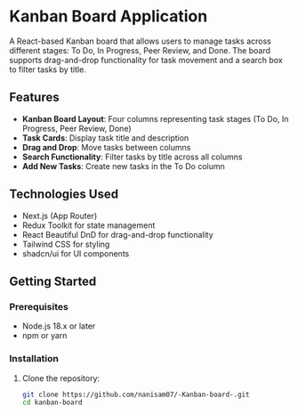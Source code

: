 # Kanban Board Application

A React-based Kanban board that allows users to manage tasks across different stages: To Do, In Progress, Peer Review, and Done. The board supports drag-and-drop functionality for task movement and a search box to filter tasks by title.

## Features

- **Kanban Board Layout**: Four columns representing task stages (To Do, In Progress, Peer Review, Done)
- **Task Cards**: Display task title and description
- **Drag and Drop**: Move tasks between columns
- **Search Functionality**: Filter tasks by title across all columns
- **Add New Tasks**: Create new tasks in the To Do column

## Technologies Used

- Next.js (App Router)
- Redux Toolkit for state management
- React Beautiful DnD for drag-and-drop functionality
- Tailwind CSS for styling
- shadcn/ui for UI components

## Getting Started

### Prerequisites

- Node.js 18.x or later
- npm or yarn

### Installation

1. Clone the repository:
   ```bash
   git clone https://github.com/nanisam07/-Kanban-board-.git
   cd kanban-board